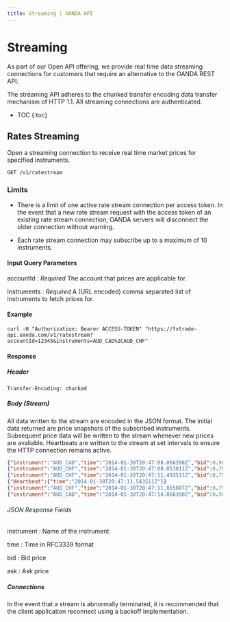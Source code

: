 ```yaml
---
title: Streaming | OANDA API
---
```


# Streaming

As part of our Open API offering, we provide real time data streaming connections for customers that require an alternative to the OANDA REST API. 

The streaming API adheres to the chunked transfer encoding data transfer mechanism of HTTP 1.1.  All streaming connections are authenticated.

* TOC
{:toc}

## Rates Streaming

Open a streaming connection to receive real time market prices for specified instruments.


    GET /v1/ratestream

### Limits

* There is a limit of one active rate stream connection per access token.  In the event that a new rate stream request with the access token of an existing rate stream connection, OANDA servers will disconnect the older connection without warning.

* Each rate stream connection may subscribe up to a maximum of 10 instruments.

#### Input Query Parameters

accountId
: _Required_ The account that prices are applicable for.

Instruments
: _Required_ A (URL encoded) comma separated list of instruments to fetch prices for. 


#### Example

    curl -H "Authorization: Bearer ACCESS-TOKEN" "https://fxtrade-api.oanda.com/v1/ratestream?accountId=12345&instruments=AUD_CAD%2CAUD_CHF"

#### Response

##### Header

~~~Header
Transfer-Encoding: chunked
~~~

##### Body (Stream)

All data written to the stream are encoded in the JSON format.
The initial data returned are price snapshots of the subscribed instruments.  Subsequent price data will be written to the stream whenever new prices are avaliable.
Heartbeats are written to the stream at set intervals to ensure the HTTP connection remains active.

~~~json
{"instrument":"AUD_CAD","time":"2014-01-30T20:47:08.066398Z","bid":0.98114,"ask":0.98139}
{"instrument":"AUD_CHF","time":"2014-01-30T20:47:08.053811Z","bid":0.79353,"ask":0.79382}
{"instrument":"AUD_CHF","time":"2014-01-30T20:47:11.493511Z","bid":0.79355,"ask":0.79387}
{"Heartbeat":{"time":"2014-01-30T20:47:11.543511Z"}}
{"instrument":"AUD_CHF","time":"2014-01-30T20:47:11.855887Z","bid":0.79357,"ask":0.79390}
{"instrument":"AUD_CAD","time":"2014-01-30T20:47:14.066398Z","bid":0.98112,"ask":0.98138}
~~~

###### JSON Response Fields

instrument
: Name of the instrument.

time
: Time in RFC3339 format

bid
: Bid price

ask
: Ask price

##### Connections

In the event that a stream is abnormally terminated, it is recommended that the client application reconnect using a backoff implementation.
